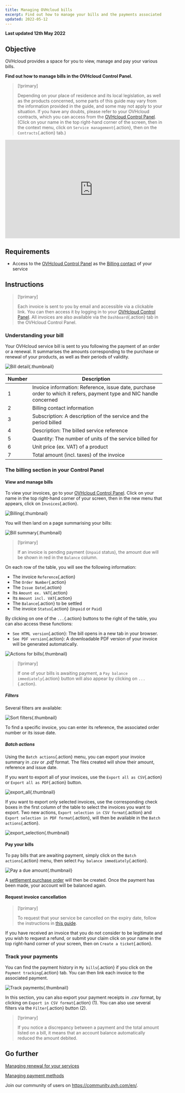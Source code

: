 ```yaml
---
title: Managing OVHcloud bills
excerpt: Find out how to manage your bills and the payments associated with them
updated: 2022-05-12
---
```


**Last updated 12th May 2022**

## Objective

OVHcloud provides a space for you to view, manage and pay your various bills.

**Find out how to manage bills in the OVHcloud Control Panel.**

> [!primary]
>
> Depending on your place of residence and its local legislation, as well as the products concerned, some parts of this guide may vary from the information provided in the guide, and some may not apply to your situation. If you have any doubts, please refer to your OVHcloud contracts, which you can access from the [OVHcloud Control Panel](https://www.ovh.com/auth/?action=gotomanager&from=https://www.ovh.co.uk/&ovhSubsidiary=GB). (Click on your name in the top right-hand corner of the screen, then in the context menu, click on `Service management`{.action}, then on the `Contracts`{.action} tab.)
>

<iframe width="560" height="315" src="https://www.youtube-nocookie.com/embed/iiQmopMhzik" frameborder="0" allow="accelerometer; autoplay; encrypted-media; gyroscope; picture-in-picture" allowfullscreen></iframe>

## Requirements

- Access to the [OVHcloud Control Panel](https://www.ovh.com/auth/?action=gotomanager&from=https://www.ovh.co.uk/&ovhSubsidiary=GB) as the [Billing contact](/pages/account_and_service_management/account_information/managing_contacts) of your service


## Instructions

> [!primary]
>
> Each invoice is sent to you by email and accessible via a clickable link. You can then access it by logging in to your [OVHcloud Control Panel](https://www.ovh.com/auth/?action=gotomanager&from=https://www.ovh.co.uk/&ovhSubsidiary=GB). All invoices are also available via the `Dashboard`{.action} tab in the OVHcloud Control Panel.
>

### Understanding your bill

Your OVHcloud service bill is sent to you following the payment of an order or a renewal. It summarises the amounts corresponding to the purchase or renewal of your products, as well as their periods of validity.

![Bill detail](images/invoice_ovh.png){.thumbnail}

|Number|Description|
|---|---|
|1|Invoice information: Reference, issue date, purchase order to which it refers, payment type and NIC handle concerned|
|2|Billing contact information|
|3|Subscription: A description of the service and the period billed|
|4|Description: The billed service reference|
|5|Quantity: The number of units of the service billed for|
|6|Unit price (ex. VAT) of a product|
|7|Total amount (incl. taxes) of the invoice|

### The billing section in your Control Panel

#### View and manage bills

To view your invoices, go to your [OVHcloud Control Panel](https://www.ovh.com/auth/?action=gotomanager&from=https://www.ovh.co.uk/&ovhSubsidiary=GB). Click on your name in the top right-hand corner of your screen, then in the new menu that appears, click on `Invoices`{.action}.

![Billing](images/hubinvoices.png){.thumbnail}

You will then land on a page summarising your bills:

![Bill summary](images/billing_section.png){.thumbnail}

> [!primary]
>
> If an invoice is pending payment (`Unpaid` status), the amount due will be shown in red in the `Balance` column.
>

On each row of the table, you will see the following information:

- The invoice `Reference`{.action}
- The `Order Number`{.action}
- The `Issue Date`{.action}
- Its `Amount ex. VAT`{.action}
- Its `Amount incl. VAT`{.action}
- The `Balance`{.action} to be settled
- The invoice `Status`{.action} (`Unpaid` or `Paid`)

By clicking on one of the `...`{.action} buttons to the right of the table, you can also access these functions:

- `See HTML version`{.action}: The bill opens in a new tab in your browser.
- `See PDF version`{.action}: A downloadable PDF version of your invoice will be generated automatically.

![Actions for bills](images/actions_choices.png){.thumbnail}

> [!primary]
>
> If one of your bills is awaiting payment, a `Pay balance immediately`{.action} button will also appear by clicking on `...`{.action}.
>

##### **Filters**

Several filters are available:

![Sort filters](images/sort_filters.png){.thumbnail}

To find a specific invoice, you can enter its reference, the associated order number or its issue date.

##### **Batch actions**

Using the `Batch actions`{.action} menu, you can export your invoice summary in *.csv* or *.pdf* format. The files created will show their amount, reference and issue date.

If you want to export all of your invoices, use the `Export all as CSV`{.action} or `Export all as PDF`{.action} button.

![export_all](images/export_all.png){.thumbnail}

If you want to export only selected invoices, use the corresponding check boxes in the first column of the table to select the invoices you want to export. Two new actions, `Export selection in CSV format`{.action} and `Export selection in PDF format`{.action}, will then be available in the `Batch actions`{.action}.

![export_selection](images/export_selection.png){.thumbnail}

#### Pay your bills <a name="pay-bills"></a>

To pay bills that are awaiting payment, simply click on the `Batch actions`{.action} menu, then select `Pay balance immediately`{.action}.

![Pay a due amount](images/pay_debt.png){.thumbnail}

A [settlement purchase order](/pages/account_and_service_management/managing_billing_payments_and_services/managing_ovh_orders#purchase-order) will then be created. Once the payment has been made, your account will be balanced again.

#### Request invoice cancellation

> [!primary]
>
> To request that your service be cancelled on the expiry date, follow the instructions in [this guide](/pages/account_and_service_management/managing_billing_payments_and_services/how_to_cancel_services).
>

If you have received an invoice that you do not consider to be legitimate and you wish to request a refund, or submit your claim click on your name in the top right-hand corner of your screen, then on `Create a ticket`{.action}.

### Track your payments

You can find the payment history in `My bills`{.action} if you click on the `Payment tracking`{.action} tab. You can then link each invoice to the associated payment.

![Track payments](images/payment_tracking.png){.thumbnail}

In this section, you can also export your payment receipts in *.csv* format, by clicking on `Export in CSV format`{.action} (1). You can also use several filters via the `Filter`{.action} button (2).

> [!primary]
>
> If you notice a discrepancy between a payment and the total amount listed on a bill, it means that an account balance automatically reduced the amount debited.
>

## Go further

[Managing renewal for your services](/pages/account_and_service_management/managing_billing_payments_and_services/how_to_use_automatic_renewal)

[Managing payment methods](/pages/account_and_service_management/managing_billing_payments_and_services/manage-payment-methods)

Join our community of users on <https://community.ovh.com/en/>.
